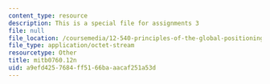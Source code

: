 ```yaml
---
content_type: resource
description: This is a special file for assignments 3
file: null
file_location: /coursemedia/12-540-principles-of-the-global-positioning-system-spring-2012/a9efd4257684ff5166baaacaf251a53d_mitb0760.12n
file_type: application/octet-stream
resourcetype: Other
title: mitb0760.12n
uid: a9efd425-7684-ff51-66ba-aacaf251a53d
---
```

